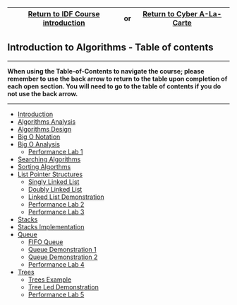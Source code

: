 |<a href="https://github.com/CyberTrainingUSAF/01-Course-Introduction-and-setup/blob/master/README.md" rel="Return to Course Introduction"> Return to IDF Course introduction </a>|     **or**      |<a href="https://github.com/CyberTrainingUSAF/11-Cyber-A-La-Carte" > Return to Cyber A-La-Carte </a>|
|---|  :---:  |---|

## Introduction to Algorithms - Table of contents

---

**When using the Table-of-Contents to navigate the course; please remember to use the back arrow to return to the table upon completion of each open section.  You will need to go to the table of contents if you do not use the back arrow.**

---

* [Introduction](README.md)
* [Algorithms Analysis](01_Algorithm_Analysis_Lesson.md)
* [Algorithms Design](02_Algorithm_Design_Lesson.md)
* [Big O Notation](03_Big_O_notation_Lesson.md)
* [Big O Analysis](04_Big_O_Analysis_Demos.md)
  * [Performance Lab 1](05_Analysis_Perf_Labs.md)
* [Searching Algorithms](06_Searching_Algorithms.md)
* [Sorting Algorthms](07_Sorting_Algorithms.md)
* [List Pointer Structures](08_Lists_Pointer_Structures.md)
  * [Singly Linked List](09_Singly_Linked_List.md)
  * [Doubly Linked List](10_Doubly_Linked_List.md)
  * [Linked List Demonstration](11_Linked_List_Demo.md)
  * [Performance Lab 2](12_Linked_List_Perf_Lab.md)
  * [Performance Lab 3](13_Singly_Linked_List_Lab.md)
* [Stacks](14_Stacks_Lesson.md)
* [Stacks Implementation](15_Stack_Implementation_Lesson.md)
* [Queue](16_Queue_Lesson.md)
  * [FIFO Queue](17_FIFO_Queue.md)
  * [Queue Demonstration 1](18_Queue_demo_lab.md)
  * [Queue Demonstration 2](19_Queue_Demo_lab_2.md)
  * [Performance Lab 4](20_Queue_Perf_Lab.md)
* [Trees](21_Trees_Lesson.md)
  * [Trees Example](22_Trees_Examples_Trees.md)
  * [Tree Led Demonstration](23_Tree_Led_Demos.md)
  * [Performance Lab 5](24_Trees_Perf_Labs.md)
